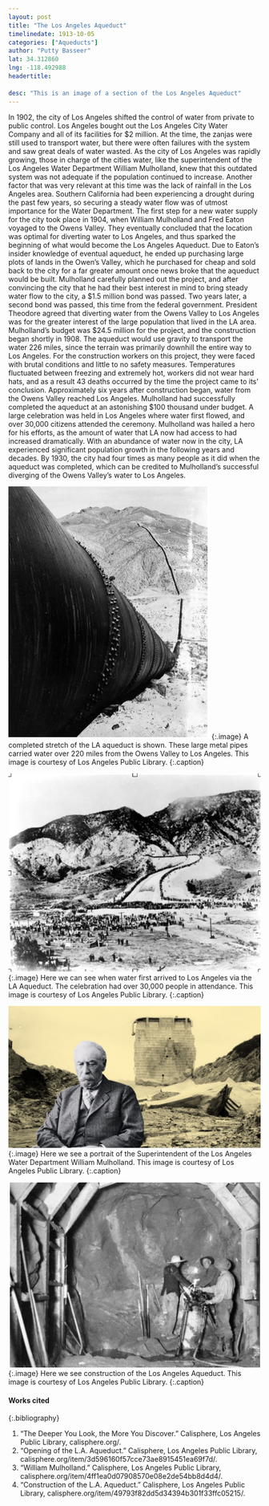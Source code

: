 ```yaml
---
layout: post
title: "The Los Angeles Aqueduct"
timelinedate: 1913-10-05
categories: ["Aqueducts"]
author: "Putty Basseer"
lat: 34.312860
lng: -118.492988
headertitle: 

desc: "This is an image of a section of the Los Angeles Aqueduct"
---
```

In 1902, the city of Los Angeles shifted the control of water from private to public control. Los Angeles bought out the Los Angeles City Water Company and all of its facilities for $2 million. At the time, the zanjas were still used to transport water, but there were often failures with the system and saw great deals of water wasted. As the city of Los Angeles was rapidly growing, those in charge of the cities water, like the superintendent of the Los Angeles Water Department William Mulholland, knew that this outdated system was not adequate if the population continued to increase. Another factor that was very relevant at this time was the lack of rainfall in the Los Angeles area. Southern California had been experiencing a drought during the past few years, so securing a steady water flow was of utmost importance for the Water Department. The first step for a new water supply for the city took place in 1904, when William Mulholland and Fred Eaton voyaged to the Owens Valley. They eventually concluded that the location was optimal for diverting water to Los Angeles, and thus sparked the beginning of what would become the Los Angeles Aqueduct. Due to Eaton’s insider knowledge of eventual aqueduct, he ended up purchasing large plots of lands in the Owen’s Valley, which he purchased for cheap and sold back to the city for a far greater amount once news broke that the aqueduct would be built. Mulholland carefully planned out the project, and after convincing the city that he had their best interest in mind to bring steady water flow to the city, a $1.5 million bond was passed. Two years later, a second bond was passed, this time from the federal government. President Theodore agreed that diverting water from the Owens Valley to Los Angeles was for the greater interest of the large population that lived in the LA area. Mulholland’s budget was $24.5 million for the project, and the construction began shortly in 1908. The aqueduct would use gravity to transport the water 226 miles, since the terrain was primarily downhill the entire way to Los Angeles. For the construction workers on this project, they were faced with brutal conditions and little to no safety measures. Temperatures fluctuated between freezing and extremely hot, workers did not wear hard hats, and as a result 43 deaths occurred by the time the project came to its’ conclusion. Approximately six years after construction began, water from the Owens Valley reached Los Angeles. Mulholland had successfully completed the aqueduct at an astonishing $100 thousand under budget. A large celebration was held in Los Angeles where water first flowed, and over 30,000 citizens attended the ceremony. Mulholland was hailed a hero for his efforts, as the amount of water that LA now had access to had increased dramatically. With an abundance of water now in the city, LA experienced significant population growth in the following years and decades. By 1930, the city had four times as many people as it did when the aqueduct was completed, which can be credited to Mulholland’s successful diverging of the Owens Valley’s water to Los Angeles.  

![LA Aqueduct section](images/LA_Aqueduct.png)
   {:.image} 
A completed stretch of the LA aqueduct is shown. These large metal pipes carried water over 220 miles from the Owens Valley to Los Angeles.  This image is courtesy of Los Angeles Public Library.
   {:.caption} 

![Celebration of water entering LA](images/Celebration.png)
   {:.image} 
Here we can see when water first arrived to Los Angeles via the LA Aqueduct. The celebration had over 30,000 people in attendance. This image is courtesy of Los Angeles Public Library.
   {:.caption} 

![William Mulholland portrait](images/Mulholland.png)
   {:.image} 
Here we see a portrait of the Superintendent of the Los Angeles Water Department William Mulholland. This image is courtesy of Los Angeles Public Library.
   {:.caption} 


![Construction of the LA Aqueduct](images/Construction.png)
   {:.image} 
Here we see construction of the Los Angeles Aqueduct.  This image is courtesy of Los Angeles Public Library.
   {:.caption} 

#### Works cited

{:.bibliography} 
1. “The Deeper You Look, the More You Discover.” Calisphere, Los Angeles Public Library, calisphere.org/. 
2. “Opening of the L.A. Aqueduct.” Calisphere, Los Angeles Public Library, calisphere.org/item/3d596160f57cce73ae8915451ea69f7d/. 
3. “William Mulholland.” Calisphere, Los Angeles Public Library, calisphere.org/item/4ff1ea0d07908570e08e2de54bb8d4d4/. 
4. “Construction of the L.A. Aqueduct.” Calisphere, Los Angeles Public Library, calisphere.org/item/49793f82dd5d34394b301f33ffc05215/. 
